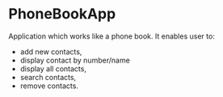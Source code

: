 # PhoneBookApp

Application which works like a phone book. It enables user to:
- add new contacts, 
- display contact by number/name
- display all contacts,
- search contacts,
- remove contacts.
